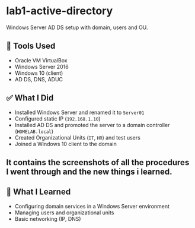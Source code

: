 # lab1-active-directory
Windows Server AD DS setup with domain, users and OU.
## 🔧 Tools Used
- Oracle VM VirtualBox
- Windows Server 2016
- Windows 10 (client)
- AD DS, DNS, ADUC

## ✅ What I Did
- Installed Windows Server and renamed it to `Server01`
- Configured static IP (`192.168.1.10`)
- Installed AD DS and promoted the server to a domain controller (`HOMELAB.local`)
- Created Organizational Units (`IT`, `HR`) and test users
- Joined a Windows 10 client to the domain

## It contains the screenshots of all the procedures I went through and the new things i learned.

## 🧠 What I Learned
- Configuring domain services in a Windows Server environment
- Managing users and organizational units
- Basic networking (IP, DNS)

